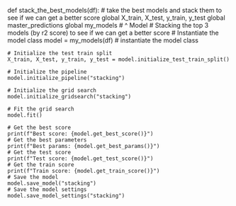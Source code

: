 def stack_the_best_models(df):
    # take the best models and stack them to see if we can get a better score
    global X_train, X_test, y_train, y_test
    global master_predictions
    global my_models
    # ^ Model
    # Stacking the top 3 models (by r2 score) to see if we can get a better score
    # Instantiate the model class
    model = my_models(df)  # instantiate the model class

    # Initialize the test train split
    X_train, X_test, y_train, y_test = model.initialize_test_train_split()

    # Initialize the pipeline
    model.initialize_pipeline("stacking")

    # Initialize the grid search
    model.initialize_gridsearch("stacking")

    # Fit the grid search
    model.fit()

    # Get the best score
    print(f"Best score: {model.get_best_score()}")
    # Get the best parameters
    print(f"Best params: {model.get_best_params()}")
    # Get the test score
    print(f"Test score: {model.get_test_score()}")
    # Get the train score
    print(f"Train score: {model.get_train_score()}")
    # Save the model
    model.save_model("stacking")
    # Save the model settings
    model.save_model_settings("stacking")